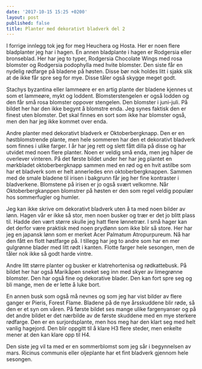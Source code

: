 ```yaml
---
date: '2017-10-15 15:25 +0200'
layout: post
published: false
title: Planter med dekorativt bladverk del 2
---
```


I forrige innlegg tok jeg for meg Heuchera og Hosta. Her er noen flere bladplanter jeg har i hagen.
En annen bladplante i hagen er Rodgersia eller bronseblad. Her har jeg to typer, Rodgersia Chocolate Wings med rosa blomster og Rodgersia podophylla med hvite blomster. Den siste får en nydelig rødfarge på bladene på høsten. Disse bør nok holdes litt i sjakk slik at de ikke får spre seg for mye. Disse tåler også skygge meget godt.

Stachys byzantina eller lammeøre er en artig plante der bladene kjennes ut som et lammeøre, mykt og loddent. Blomsterstengelen er også lodden og den får små rosa blomster oppover stengelen. Den blomster i juni-juli.  På bildet her har den ikke begynt å blomstre enda. Jeg synes faktisk den er finest uten blomster. Det skal finnes en sort som ikke har blomster også, men den har jeg ikke kommet over enda.

Andre planter med dekorativt bladverk er Oktoberbergknapp.  Den er en høstblomstrende plante, men hele sommeren har den et dekorativt bladverk som finnes i ulike farger. I år har jeg rett og slett fått dilla på disse og har utvidet med noen flere planter. Noen er veldig små enda, men jeg håper de overlever vinteren. På det første bildet under her har jeg plantet en mørkbladet oktoberbergknapp sammen med en rød og en hvit astilbe som har et bladverk som er helt annerledes enn oktoberbergknappen. Sammen med de smale bladene til irisen i bakgrunn får jeg her fine kontraster i bladverkene. Blomstene på irisen er jo også svært velkomne.  Når Oktoberbergkanppen blomstrer på høsten er den som regel veldig populær hos sommerfugler og humler. 

Jeg kan ikke skrive om dekorativt bladverk uten å ta med noen bilder av lønn. Hagen vår er ikke så stor, men noen busker og trær er det jo blitt plass til. Hadde den vært større skulle jeg hatt flere lønnetrær. I små hager kan det derfor være praktisk med noen prydlønn som ikke blir så store. Her har jeg en japansk lønn som er merket Acer Palmatum Atropurpureum. Nå har den fått en flott høstfarge på. I tillegg har jeg to andre som har en mer gulgrønne blader med litt rødt i kanten. Flotte farger hele sesongen, men de tåler nok ikke så godt harde vintre. 

Andre litt større planter og busker er klatrehortenisa og rødkattebusk. På bildet her har også Marikåpen sneket seg inn med skyer av limegrønne blomster. Den har også fine og dekorative blader. Den kan fort spre seg og bli mange, men de er lette å luke bort.

En annen busk som også må nevnes og som jeg har vist bilder av flere ganger er Pieris, Forest Flame. Bladene på de nye årsskuddene blir røde, så den er et syn om våren. På første bildet ses mange ulike fargenyanser og på det andre bildet er det nærbilde av de første skuddene med en mye sterkere rødfarge. Den er en surjordsplante, men hos meg har den klart seg med helt vanlig hagejord. Den blir oppgitt til å klare H3 flere steder, men enkelte mener at den kan klare opp til H4.

Den siste jeg vil ta med er en sommerblomst som jeg sår i begynnelsen av mars. Ricinus communis eller oljeplante har et fint bladverk gjennom hele sesongen.

